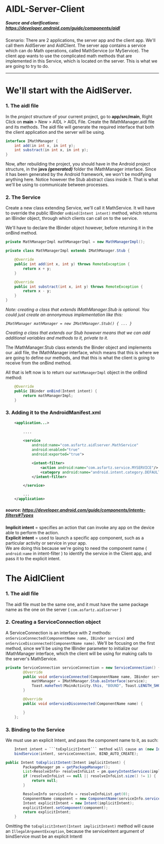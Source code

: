 # AIDL-Server-Client

##### Source and clarifications: https://developer.android.com/guide/components/aidl

Scenario: There are 2 applications, the server app and the client app. We'll call them AidlServer and AidlClient. The server app contains a service which can do Math operations, called MathService (or MyService). The client app wants to use the complicated math methods that are implemented in this Service, which is located on the server. This is what we are going to try to do.


___

# We'll start with the AidlServer.
### 1.  The aidl file

In the _project_ structure of your current project, go to **app/src/main**, Right Click on **main** > New > AIDL > AIDL File.  Create the IMathManager.aidl file and its methods. The aidl file will generate the required interface that both the client application and the server will be using.
```java
interface IMathManager {
    int add(in int x, in int y);
    int substract(in int x, in int y);
}
```

Now, after rebuilding the project, you should have in the Android project structure, in the **java *(generated)*** folder the IMathManager interface. Since it has been generated by the Android framework, we won't be modifying anything here. Notice however the Stub abstract class inside it. That is what we'll be using to communicate between processes.

### 2.  The Service

Create a new class extending Service, we'll call it MathService. It will have to override the public IBinder ```onBind(Intent intent)``` method, which returns an IBinder object, through which clients can call on to the service.

We'll have to declare the IBinder object however, before returning it in the onBind method.
```java
private MathManagerImpl mathManagerImpl = new MathManagerImpl();

private class MathManagerImpl extends IMathManager.Stub {

    @Override
    public int add(int x, int y) throws RemoteException {
        return x + y;
    }

    @Override
    public int substract(int x, int y) throws RemoteException {
        return x - y;
    }
}
```
_Note: creating a class that extends IMathManager.Stub is optional. You could just create an annonymous implementation like this:_

_``` IMathManager mathManager = new IMathManager.Stub() { ... } ```_

_Creating a class that extends our Stub however means that we can add additional variables and methods to it, private to it._


The IMathManager.Stub class extends the Binder object and implements our .aidl file, the IMathManager interface, which means that this is where we are going to define our methods, and that this is what the client is going to receive from the onBind method.

All that is left now is to return our ```mathManagerImpl``` object in the onBind method:
```java
    @Override
    public IBinder onBind(Intent intent) {
        return mathManagerImpl;
    }
```

### 3.  Adding it to the AndroidManifest.xml

```xml
    <application...>
        
        ....

        <service
            android:name="com.asfartz.aidlserver.MathService"
            android:enabled="true"
            android:exported="true">

            <intent-filter>
                <action android:name="com.asfartz.service.MYSERVICE"/>
                <category android:name="android.intent.category.DEFAULT"/>
            </intent-filter>

        </service>

        ...
    </application>        
```
##### source: https://developer.android.com/guide/components/intents-filters#Types
**Implicit intent** = specifies an action that can invoke any app on the device able to perform the action.  
**Explicit intent** = used to launch a specific app component, such as a particular activity or service in your app.  
We are doing this because we're going to need the component name ( ```android:name``` in intent-filter ) to identify the service in the Client app, and pass it to the explicit intent.




# The AidlClient
### 1.  The aidl file

The aidl file must be the same one, and it must have the same package name as the one on the server ( ```com.asfartz.aidlserver``` )

### 2. Creating a ServiceConnection object

A ServiceConnection is an interface with 2 methods: ```onServiceConnected(ComponentName name, IBinder service)``` and ```onServiceDisconnected(ComponentName name)```. We'll be focusing on the first method, since we'll be using the IBinder parameter to initialize our IMathManager interface, which the client will be using for making calls to the server's MathService.

```java
private ServiceConnection serviceConnection = new ServiceConnection() {
        @Override
        public void onServiceConnected(ComponentName name, IBinder service) {
            mathManager = IMathManager.Stub.asInterface(service);
            Toast.makeText(MainActivity.this, "BOUND", Toast.LENGTH_SHORT).show();
        }

        @Override
        public void onServiceDisconnected(ComponentName name) {

        }
    };
```

### 3. Binding to the Service

We must use an explicit Intent, and pass the component name to it, as such:
```java
    Intent intent = ```toExplicitIntent``` method will cause an (new Intent("com.asfartz.service.MYSERVICE"));
    bindService(intent, serviceConnection, BIND_AUTO_CREATE);
```
```java
public Intent toExplicitIntent(Intent implicitIntent) {
        PackageManager pm = getPackageManager();
        List<ResolveInfo> resolveInfoList = pm.queryIntentServices(implicitIntent, 0);
        if (resolveInfoList == null || resolveInfoList.size() != 1) {
            return null;
        }

        ResolveInfo serviceInfo = resolveInfoList.get(0);
        ComponentName component = new ComponentName(serviceInfo.serviceInfo.packageName, serviceInfo.serviceInfo.name);
        Intent explicitIntent = new Intent(implicitIntent);
        explicitIntent.setComponent(component);
        return explicitIntent;
    }
```

Omitting the ```toExplicitIntent(Intent implicitIntent)``` method will cause an ```IllegalArgumentException```, because the  serviceIntent argument of bindService must be an explicit IntentI



